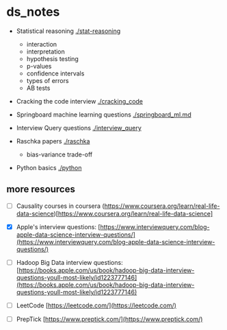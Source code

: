 # ds_notes

+ Statistical reasoning [./stat-reasoning](./stat-reasoning)

   + interaction
   + interpretation
   + hypothesis testing
   + p-values
   + confidence intervals
   + types of errors
   + AB tests

+ Cracking the code interview [./cracking_code](./cracking_code)

+ Springboard machine learning questions [./springboard_ml.md](./springboard_ml.md)

+ Interview Query questions [./interview_query](./interview_query)

+ Raschka papers [./raschka](./raschka)

   + bias-variance trade-off

+ Python basics [./python](./python)

## more resources

- [ ] Causality courses in coursera (https://www.coursera.org/learn/real-life-data-science)[https://www.coursera.org/learn/real-life-data-science]
- [x] Apple's interview questions: [https://www.interviewquery.com/blog-apple-data-science-interview-questions/](https://www.interviewquery.com/blog-apple-data-science-interview-questions/)
- [ ] Hadoop Big Data interview questions: [https://books.apple.com/us/book/hadoop-big-data-interview-questions-youll-most-likely/id1223777146](https://books.apple.com/us/book/hadoop-big-data-interview-questions-youll-most-likely/id1223777146)
- [ ] LeetCode [https://leetcode.com/](https://leetcode.com/)
- [ ] PrepTick [https://www.preptick.com/](https://www.preptick.com/)





